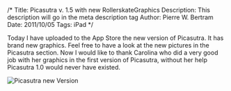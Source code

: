 /*
Title: Picasutra v. 1.5 with new RollerskateGraphics
Description: This description will go in the meta description tag
Author: Pierre W. Bertram
Date: 2011/10/05
Tags: iPad
*/

 Today I have uploaded to the App Store the new version of Picasutra. It has brand new graphics. Feel free to have a look at the new pictures in the Picasutra section. Now I would like to thank Carolina who did a very good job with her graphics in the first version of Picasutra, without her help Picasutra 1.0 would never have existed.

![Picasutra new Version](http://www.picasutra.com/files/screen-shot-2011-10-10-at-1.26.25-pm.png)
